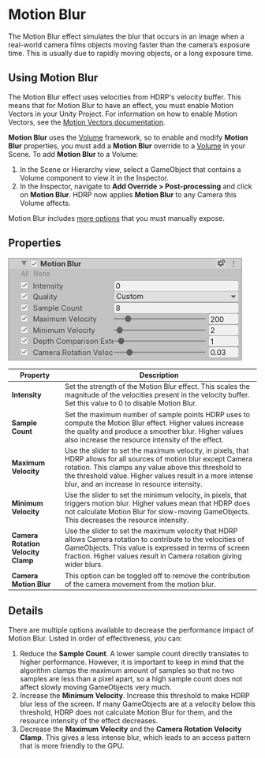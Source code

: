 # Motion Blur

The Motion Blur effect simulates the blur that occurs in an image when a real-world camera films objects moving faster than the camera’s exposure time. This is usually due to rapidly moving objects, or a long exposure time.

## Using Motion Blur

The Motion Blur effect uses velocities from HDRP's velocity buffer. This means that for Motion Blur to have an effect, you must enable Motion Vectors in your Unity Project. For information on how to enable Motion Vectors, see the [Motion Vectors documentation](Motion-Vectors.html).

**Motion Blur** uses the [Volume](Volumes.html) framework, so to enable and modify **Motion Blur** properties, you must add a **Motion Blur** override to a [Volume](Volumes.html) in your Scene. To add **Motion Blur** to a Volume:

1. In the Scene or Hierarchy view, select a GameObject that contains a Volume component to view it in the Inspector.
2. In the Inspector, navigate to **Add Override > Post-processing** and click on **Motion Blur**. HDRP now applies **Motion Blur** to any Camera this Volume affects.

Motion Blur includes [more options](More-Options.html) that you must manually expose.

## Properties

![](Images/Post-processingMotionBlur1.png)

| **Property**                       | **Description**                                              |
| ---------------------------------- | ------------------------------------------------------------ |
| **Intensity**                      | Set the strength of the Motion Blur effect. This scales the magnitude of the velocities present in the velocity buffer. Set this value to 0 to disable Motion Blur. |
| **Sample Count**                   | Set the maximum number of sample points HDRP uses to compute the Motion Blur effect. Higher values increase the quality and produce a smoother blur. Higher values also increase the resource intensity of the effect. |
| **Maximum Velocity**               | Use the slider to set the maximum velocity, in pixels, that HDRP allows for all sources of motion blur except Camera rotation. This clamps any value above this threshold to the threshold value. Higher values result in a more intense blur, and an increase in resource intensity. |
| **Minimum Velocity**               | Use the slider to set the minimum velocity, in pixels, that triggers motion blur. Higher values mean that HDRP does not calculate Motion Blur for slow-moving GameObjects. This decreases the resource intensity. |
| **Camera Rotation Velocity Clamp** | Use the slider to set the maximum velocity that HDRP allows Camera rotation to contribute to the velocities of GameObjects. This value is expressed in terms of screen fraction. Higher values result in Camera rotation giving wider blurs. |
| **Camera Motion Blur**             | This option can be toggled off to remove the contribution of the camera movement from the motion blur. |

## Details

There are multiple options available to decrease the performance impact of Motion Blur. Listed in order of effectiveness, you can: 

1. Reduce the **Sample Count**. A lower sample count directly translates to higher performance. However, it is important to keep in mind that the algorithm clamps the maximum amount of samples so that no two samples are less than a pixel apart, so a high sample count does not affect slowly moving GameObjects very much. 
2. Increase the **Minimum Velocity**. Increase this threshold to make HDRP blur less of the screen. If many GameObjects are at a velocity below this threshold, HDRP does not calculate Motion Blur for them, and the resource intensity of the effect decreases.
3. Decrease the **Maximum Velocity** and the **Camera Rotation Velocity Clamp**. This gives a less intense blur, which leads to an access pattern that is more friendly to the GPU. 